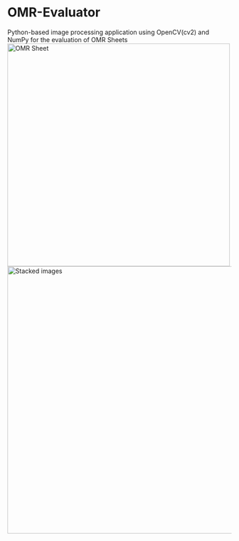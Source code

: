 # OMR-Evaluator
Python-based image processing application using OpenCV(cv2) and NumPy for the evaluation of OMR Sheets
<img height="500" width="500" alt="OMR Sheet" src = "https://github.com/deepakbhatttt/OMR-Evaluator/assets/70554431/1ae8bd56-9ca5-42cc-8975-214e5dec3ae9)">
<img height="600" width="630" alt="Stacked images" src="https://github.com/deepakbhatttt/OMR-Evaluator/assets/70554431/46ef31f9-7f25-4511-9873-bffea10483a4">
